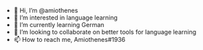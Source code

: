 - 👋 Hi, I’m @amiothenes
- 👀 I’m interested in language learning
- 🌱 I’m currently learning German
- 💞️ I’m looking to collaborate on better tools for language learning
- 📫 How to reach me, Amiothenes#1936

<!---
amiothenes/amiothenes is a ✨ special ✨ repository because its `README.md` (this file) appears on your GitHub profile.
You can click the Preview link to take a look at your changes.
--->
